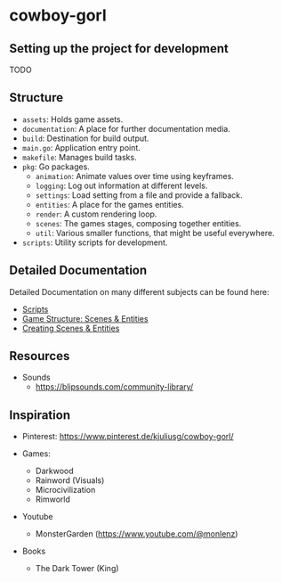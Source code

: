 <!-- LTeX: language=en-US -->
# cowboy-gorl
## Setting up the project for development
TODO

## Structure
- `assets`: Holds game assets.
- `documentation`: A place for further documentation media.
- `build`: Destination for build output.
- `main.go`: Application entry point.
- `makefile`: Manages build tasks.
- `pkg`: Go packages.
    - `animation`: Animate values over time using keyframes.
    - `logging`: Log out information at different levels.
    - `settings`: Load setting from a file and provide a fallback.
    - `entities`: A place for the games entities.
    - `render`: A custom rendering loop.
    - `scenes`: The games stages, composing together entities.
    - `util`: Various smaller functions, that might be useful everywhere.
- `scripts`: Utility scripts for development.

## Detailed Documentation

Detailed Documentation on many different subjects can be found here:
- [Scripts](./documentation/scripts.md)
- [Game Structure: Scenes & Entities](./documentation/scenes-and-entities.md)
- [Creating Scenes & Entities](./documentation/creating-scenes-and-entities.md)

## Resources
- Sounds
    - https://blipsounds.com/community-library/

## Inspiration
- Pinterest: https://www.pinterest.de/kjuliusg/cowboy-gorl/
- Games:
    - Darkwood
    - Rainword (Visuals)
    - Microcivilization
    - Rimworld

- Youtube
    - MonsterGarden (https://www.youtube.com/@monlenz)

- Books
    - The Dark Tower (King)
